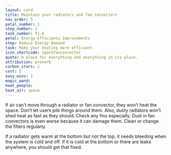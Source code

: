 ```yaml
---
layout: card
title: Maintain your radiators and fan convectors
nav_order: 5
petal_number: 1
step_number: 2
task_number: T1.6
petal: Energy Efficiency Improvements
step: Reduce Energy Demand
task: Make your heating more efficient
icon_shortcode: spacefanconvector
quote: A place for everything and everything in its place.
attribution: proverb
carbon_stars: 2
cost: £
easy_wins: 1
magic_wand: 
heat_people: 
heat_air: space
---
```


<p>If air can’t move through a radiator or fan convector, they won’t heat the space.  Don’t let users pile things around them.  Also, dusty radiators won’t shed heat as fast as they should.  Check any fins especially. Dust in fan convectors is even worse because it can damage them.  Clean or change the filters regularly. </p><p>If a radiator gets warm at the bottom but not the top, it needs bleeding when the system is cold and off.  If it is cold at the bottom or there are leaks anywhere,  you should get that fixed.  </p> 
